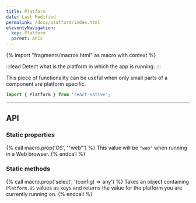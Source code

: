 ```yaml
---
title: Platform
date: Last Modified
permalink: /docs/platform/index.html
eleventyNavigation:
  key: Platform
  parent: APIs
---
```


{% import "fragments/macros.html" as macro with context %}

:::lead
Detect what is the platform in which the app is running.
:::

This piece of functionality can be useful when only small parts of a component are platform specific.

```js
import { Platform } from 'react-native';
```

---

## API

### Static properties

{% call macro.prop('OS', '"web"') %}
This value will be `"web"` when running in a Web browser.
{% endcall %}

### Static methods

{% call macro.prop('select', '(config) => any') %}
Takes an object containing `Platform.OS` values as keys and returns the value for the platform you are currently running on.
{% endcall %}

